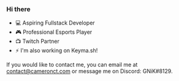 ### Hi there
* 💻 Aspiring Fullstack Developer
* 🎮 Professional Esports Player
* 📺 Twitch Partner
* ⚡ I'm also working on Keyma.sh!

If you would like to contact me, you can email me at contact@cameronct.com or message me on Discord: GNiK#8129.
